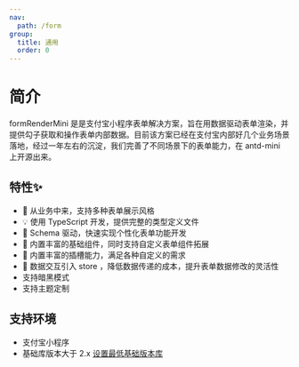 ```yaml
---
nav:
  path: /form
group:
  title: 通用
  order: 0
---
```


# 简介

formRenderMini 是是支付宝小程序表单解决方案，旨在用数据驱动表单渲染，并提供勾子获取和操作表单内部数据。目前该方案已经在支付宝内部好几个业务场景落地，经过一年左右的沉淀，我们完善了不同场景下的表单能力，在 antd-mini 上开源出来。

## 特性✨ 

* 🚀 从业务中来，支持多种表单展示风格
* 💡 使用 TypeScript 开发，提供完整的类型定义文件
* 💬 Schema 驱动，快速实现个性化表单功能开发
* 🌱 内置丰富的基础组件，同时支持自定义表单组件拓展
* 🔨 内置丰富的插槽能力，满足各种自定义的需求
* 🌱 数据交互引入 store ，降低数据传递的成本，提升表单数据修改的灵活性
* 支持暗黑模式
* 支持主题定制

## 支持环境

* 支付宝小程序
* 基础库版本大于 2.x [设置最低基础版本库](https://opendocs.alipay.com/mini/framework/lib)

